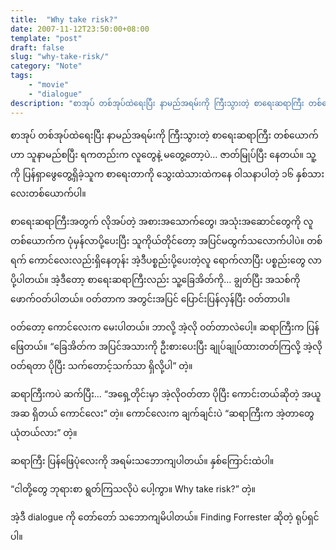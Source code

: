 ```yaml
---
title:  "Why take risk?"
date: 2007-11-12T23:50:00+08:00
template: "post"  
draft: false  
slug: "why-take-risk/"  
category: "Note"
tags:
    - "movie"
    - "dialogue"
description: "စာအုပ် တစ်အုပ်ထဲရေးပြီး နာမည်အရမ်းကို ကြီးသွားတဲ့ စာရေးဆရာကြီး တစ်ယောက်ဟာ သူနာမည်စပြီး ရကတည်းက လူတွေနဲ့ မတွေ့တော့ပဲ… ဇာတ်မြုပ်ပြီး နေတယ်။ သူ့ကို ပြန်ရှာဖွေတွေ့ရှိခဲ့သူက စာရေးတာကို သွေးထဲသားထဲကနေ ဝါသနာပါတဲ့ ၁၆ နှစ်သားလေးတစ်ယောက်ပါ။"
---
```

စာအုပ် တစ်အုပ်ထဲရေးပြီး နာမည်အရမ်းကို ကြီးသွားတဲ့ စာရေးဆရာကြီး တစ်ယောက်ဟာ သူနာမည်စပြီး ရကတည်းက လူတွေနဲ့ မတွေ့တော့ပဲ… ဇာတ်မြုပ်ပြီး နေတယ်။ သူ့ကို ပြန်ရှာဖွေတွေ့ရှိခဲ့သူက စာရေးတာကို သွေးထဲသားထဲကနေ ဝါသနာပါတဲ့ ၁၆ နှစ်သားလေးတစ်ယောက်ပါ။

စာရေးဆရာကြီးအတွက် လိုအပ်တဲ့ အစားအသောက်တွေ၊ အသုံးအဆောင်တွေကို လူတစ်ယောက်က ပုံမှန်လာပို့ပေးပြီး သူကိုယ်တိုင်တော့ အပြင်မထွက်သလောက်ပါပဲ။ တစ်ရက် ကောင်လေးလည်းရှိနေတုန်း အဲ့ဒီပစ္စည်းပို့ပေးတဲ့လူ ရောက်လာပြီး ပစ္စည်းတွေ လာပို့ပါတယ်။ အဲ့ဒီတော့ စာရေးဆရာကြီးလည်း သူ့ခြေအိတ်ကို… ချွတ်ပြီး အသစ်ကို ဖောက်ဝတ်ပါတယ်။ ဝတ်တာက အတွင်းအပြင် ပြောင်းပြန်လှန်ပြီး ဝတ်တာပါ။

၀တ်တော့ ကောင်လေးက မေးပါတယ်။ ဘာလို့ အဲ့လို ဝတ်တာလဲပေါ့။ ဆရာကြီးက ပြန်ဖြေတယ်။ “ခြေအိတ်က အပြင်အသားကို ဦးစားပေးပြီး ချုပ်ချုပ်ထားတတ်ကြလို့ အဲ့လိုဝတ်ရတာ ပိုပြီး သက်တောင့်သက်သာ ရှိလို့ပါ” တဲ့။

ဆရာကြီးကပဲ ဆက်ပြီး… “အရှေ့တိုင်းမှာ အဲ့လိုဝတ်တာ ပိုပြီး ကောင်းတယ်ဆိုတဲ့ အယူအဆ ရှိတယ် ကောင်လေး” တဲ့။ ကောင်လေးက ချက်ချင်းပဲ “ဆရာကြီးက အဲ့တာတွေ ယုံတယ်လား” တဲ့။

ဆရာကြီး ပြန်ဖြေပုံလေးကို အရမ်းသဘောကျပါတယ်။ နှစ်ကြောင်းထဲပါ။

“ငါတို့တွေ ဘုရားစာ ရွတ်ကြသလိုပဲ ပေါ့ကွာ။ Why take risk?” တဲ့။

အဲ့ဒီ dialogue ကို တော်တော် သဘောကျမိပါတယ်။ Finding Forrester ဆိုတဲ့ ရုပ်ရှင်ပါ။